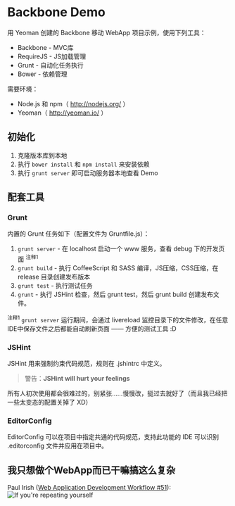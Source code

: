 Backbone Demo
======

用 Yeoman 创建的 Backbone 移动 WebApp 项目示例，使用下列工具：

* Backbone - MVC库
* RequireJS - JS加载管理
* Grunt - 自动化任务执行
* Bower - 依赖管理

需要环境：

* Node.js 和 npm（ http://nodejs.org/ ）
* Yeoman（ http://yeoman.io/ ）


## 初始化

1. 克隆版本库到本地
2. 执行 `bower install` 和 `npm install` 来安装依赖
3. 执行 `grunt server` 即可启动服务器本地查看 Demo

## 配套工具

### Grunt

内置的 Grunt 任务如下（配置文件为 Gruntfile.js）：

1. `grunt server` - 在 localhost 启动一个 www 服务，查看 debug 下的开发页面 <sup>注释1</sup>
2. `grunt build` - 执行 CoffeeScript 和 SASS 编译，JS压缩，CSS压缩，在 release 目录创建发布版本
3. `grunt test` - 执行测试任务
4. `grunt` - 执行 JSHint 检查，然后 grunt test，然后 grunt build 创建发布文件。

<sup>注释1</sup> `grunt server` 运行期间，会通过 livereload 监控目录下的文件修改，在任意IDE中保存文件之后都能自动刷新页面 —— 方便的测试工具 :D


### JSHint

JSHint 用来强制约束代码规范，规则在 .jshintrc 中定义。  

> 警告：**JSHint will hurt your feelings**

所有人初次使用都会很难过的，别紧张……慢慢改，挺过去就好了（而且我已经把一些太变态的配置关掉了 XD）

### EditorConfig

EditorConfig 可以在项目中指定共通的代码规范，支持此功能的 IDE 可以识别 .editorconfig 文件并应用在项目中。

## 我只想做个WebApp而已干嘛搞这么复杂

Paul Irish ([Web Application Development Workflow #51](https://dl.dropboxusercontent.com/u/39519/talks/html5dc-workflow/index.html#51)):  
![If you're repeating yourself](https://f.cloud.github.com/assets/215282/567659/17cd9816-c6bc-11e2-998b-f4336db8a8b1.png)